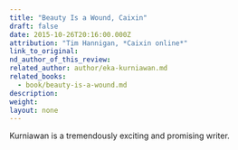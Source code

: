 ```yaml
---
title: "Beauty Is a Wound, Caixin"
draft: false
date: 2015-10-26T20:16:00.000Z
attribution: "Tim Hannigan, *Caixin online*"
link_to_original:
nd_author_of_this_review:
related_author: author/eka-kurniawan.md
related_books:
  - book/beauty-is-a-wound.md
description:
weight:
layout: none
---
```

Kurniawan is a tremendously exciting and promising writer.

